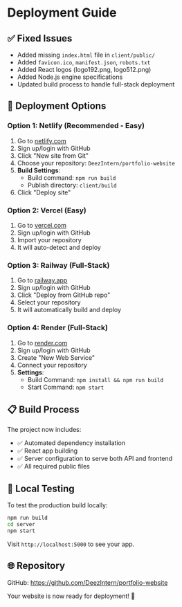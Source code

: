 # Deployment Guide

## ✅ Fixed Issues
- Added missing `index.html` file in `client/public/`
- Added `favicon.ico`, `manifest.json`, `robots.txt`
- Added React logos (logo192.png, logo512.png)
- Added Node.js engine specifications
- Updated build process to handle full-stack deployment

## 🚀 Deployment Options

### Option 1: Netlify (Recommended - Easy)
1. Go to [netlify.com](https://netlify.com)
2. Sign up/login with GitHub
3. Click "New site from Git"
4. Choose your repository: `DeezIntern/portfolio-website`
5. **Build Settings**:
   - Build command: `npm run build`
   - Publish directory: `client/build`
6. Click "Deploy site"

### Option 2: Vercel (Easy)
1. Go to [vercel.com](https://vercel.com)
2. Sign up/login with GitHub
3. Import your repository
4. It will auto-detect and deploy

### Option 3: Railway (Full-Stack)
1. Go to [railway.app](https://railway.app)
2. Sign up/login with GitHub
3. Click "Deploy from GitHub repo"
4. Select your repository
5. It will automatically build and deploy

### Option 4: Render (Full-Stack)
1. Go to [render.com](https://render.com)
2. Sign up/login with GitHub
3. Create "New Web Service"
4. Connect your repository
5. **Settings**:
   - Build Command: `npm install && npm run build`
   - Start Command: `npm start`

## 📋 Build Process
The project now includes:
- ✅ Automated dependency installation
- ✅ React app building
- ✅ Server configuration to serve both API and frontend
- ✅ All required public files

## 🔧 Local Testing
To test the production build locally:
```bash
npm run build
cd server
npm start
```
Visit `http://localhost:5000` to see your app.

## 🌐 Repository
GitHub: https://github.com/DeezIntern/portfolio-website

Your website is now ready for deployment! 🎉
